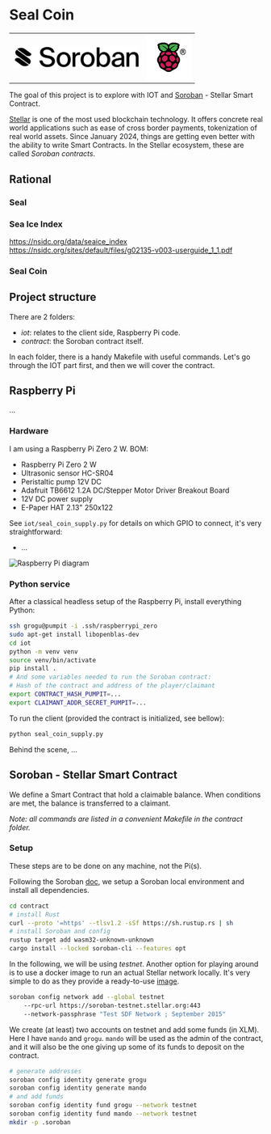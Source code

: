 # Seal Coin

<table align="center" border="0">
<tr>
<td><img src="doc/soroban-wordmark-temp.svg" alt="Soroban" width="250"/></td>
<td><img src="doc/COLOUR-Raspberry-Pi-Symbol-Registered.png" alt="Soroban" width="90"/></td>
</tr>
</table>

The goal of this project is to explore with IOT and
[Soroban](https://soroban.stellar.org) - Stellar Smart Contract.

[Stellar](https://stellar.org) is one of the most used blockchain technology.
It offers concrete real world applications such as ease of cross border
payments, tokenization of real world assets. Since January 2024, things are
getting even better with the ability to write Smart Contracts. In the Stellar
ecosystem, these are called *Soroban contracts*. 

## Rational

### Seal




### Sea Ice Index

https://nsidc.org/data/seaice_index
https://nsidc.org/sites/default/files/g02135-v003-userguide_1_1.pdf

### Seal Coin



## Project structure

There are 2 folders:

- *iot*: relates to the client side, Raspberry Pi code.
- *contract*: the Soroban contract itself.

In each folder, there is a handy Makefile with useful commands. Let's go
through the IOT part first, and then we will cover the contract.

## Raspberry Pi

...

### Hardware

I am using a Raspberry Pi Zero 2 W. BOM:

- Raspberry Pi Zero 2 W
- Ultrasonic sensor HC-SR04
- Peristaltic pump 12V DC
- Adafruit TB6612 1.2A DC/Stepper Motor Driver Breakout Board
- 12V DC power supply
- E-Paper HAT 2.13" 250x122

See `iot/seal_coin_supply.py` for details on which GPIO to connect, it's very
straightforward:

- ...

![Raspberry Pi diagram](doc/diagram.png)

### Python service

After a classical headless setup of the Raspberry Pi, install everything Python:
```bash
ssh grogu@pumpit -i .ssh/raspberrypi_zero
sudo apt-get install libopenblas-dev
cd iot
python -m venv venv
source venv/bin/activate
pip install .
# And some variables needed to run the Soroban contract:
# Hash of the contract and address of the player/claimant
export CONTRACT_HASH_PUMPIT=...
export CLAIMANT_ADDR_SECRET_PUMPIT=...
```

To run the client (provided the contract is initialized, see bellow):

```bash
python seal_coin_supply.py
```

Behind the scene, ...

## Soroban - Stellar Smart Contract

We define a Smart Contract that hold a claimable balance. When conditions are
met, the balance is transferred to a claimant.

*Note: all commands are listed in a convenient Makefile in the contract folder.*

### Setup
These steps are to be done on any machine, not the Pi(s).

Following the Soroban [doc](https://soroban.stellar.org/docs), we setup a
Soroban local environment and install all dependencies. 
```bash
cd contract
# install Rust
curl --proto '=https' --tlsv1.2 -sSf https://sh.rustup.rs | sh
# install Soroban and config
rustup target add wasm32-unknown-unknown
cargo install --locked soroban-cli --features opt
```

In the following, we will be using *testnet*. Another option for playing
around is to use a docker image to run an actual Stellar network locally.
It's very simple to do as they provide a ready-to-use
[image](https://hub.docker.com/r/stellar/quickstart).

```bash
soroban config network add --global testnet
	--rpc-url https://soroban-testnet.stellar.org:443
	--network-passphrase "Test SDF Network ; September 2015"
```

We create (at least) two accounts on testnet and add some funds (in XLM).
Here I have `mando` and `grogu`. `mando` will be used as the admin of the
contract, and it will also be the one giving up some of its funds to deposit
on the contract.

```bash
# generate addresses
soroban config identity generate grogu
soroban config identity generate mando
# and add funds
soroban config identity fund grogu --network testnet
soroban config identity fund mando --network testnet
mkdir -p .soroban
```
